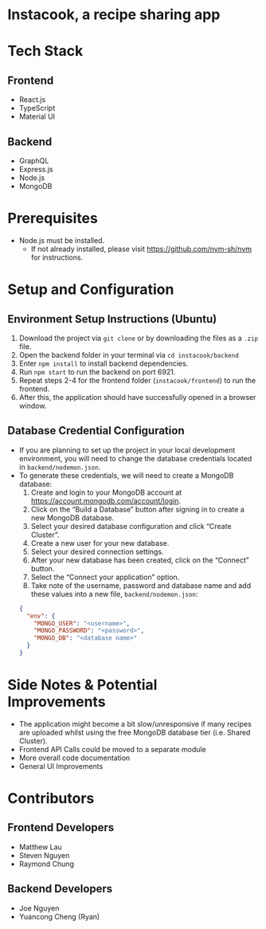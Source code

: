 # Instacook, a recipe sharing app

# Tech Stack
## Frontend
- React.js
- TypeScript
- Material UI

## Backend
- GraphQL
- Express.js
- Node.js
- MongoDB

# Prerequisites
- Node.js must be installed.
  - If not already installed, please visit https://github.com/nvm-sh/nvm for instructions.

# Setup and Configuration
## Environment Setup Instructions (Ubuntu)
1. Download the project via `git clone` or by downloading the files as a `.zip` file.
2. Open the backend folder in your terminal via `cd instacook/backend`
3. Enter `npm install` to install backend dependencies.
4. Run `npm start` to run the backend on port 6921.
5. Repeat steps 2-4 for the frontend folder (`instacook/frontend`) to run the frontend.
6. After this, the application should have successfully opened in a browser window.

## Database Credential Configuration
* If you are planning to set up the project in your local development environment, you will need to change the database credentials located in `backend/nodemon.json`.
* To generate these credentials, we will need to create a MongoDB database:
  1. Create and login to your MongoDB account at https://account.mongodb.com/account/login.
  2. Click on the “Build a Database” button after signing in to create a new MongoDB database.
  3. Select your desired database configuration and click “Create Cluster”.
  4. Create a new user for your new database.
  5. Select your desired connection settings.
  6. After your new database has been created, click on the “Connect” button.
  7. Select the “Connect your application” option.
  8. Take note of the username, password and database name and add these values into a new file, `backend/nodemon.json`:
    ```json
    {
      "env": {
        "MONGO_USER": "<username>",
        "MONGO_PASSWORD": "<password>",
        "MONGO_DB": "<database name>"
      }
    }
    ```

# Side Notes & Potential Improvements
- The application might become a bit slow/unresponsive if many recipes are uploaded whilst using the free MongoDB database tier (i.e. Shared Cluster).
- Frontend API Calls could be moved to a separate module
- More overall code documentation
- General UI Improvements

# Contributors
## Frontend Developers
- Matthew Lau
- Steven Nguyen
- Raymond Chung

## Backend Developers
- Joe Nguyen
- Yuancong Cheng (Ryan)